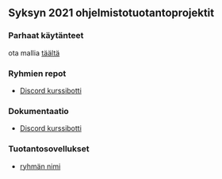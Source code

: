 ## Syksyn 2021 ohjelmistotuotantoprojektit

### Parhaat käytänteet

ota mallia [täältä](https://github.com/HY-TKTL/TKT20007-Ohjelmistotuotantoprojekti/blob/master/best-practices.md)

### Ryhmien repot

- [Discord kurssibotti](https://github.com/Ohtuproju2021syksy/Discord-Bot-better)

### Dokumentaatio

- [Discord kurssibotti](https://github.com/Ohtuproju2021syksy/Discord-Bot-better/blob/main/README.md)

### Tuotantosovellukset
- [ryhmän nimi](https://github.com/linkki)
